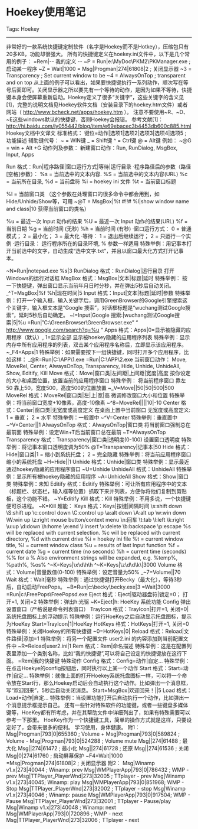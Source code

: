 # Hoekey使用笔记
Tags: Hoekey

------

非常好的一款系统快捷键定制软件（名字是Hoekey而不是Hotkey），压缩包只有20多KB，功能却很强大。 所有的快捷键定义在hoekey.ini文件中，以下是几个常用的例子： =Rem|-- 我的定义 -- 
~P = Run|e:\MyDoc\PKM2\PKManager.exe ;启动某一程序 
~Z = Wait|1000 
 = Msg|Progman|274|61808|2 ; 关闭显示器 
~3 = Transparency ; Set current window to be 
~4 = AlwaysOnTop ; transparent and on top 从上面的例子可以看出，如果要快捷键执行一系列动作，顺次写在等号后面即可。关闭显示器之所以要先有一个等待的动作，是因为如果不等待，快捷键本身会使屏幕重新启动。Hoekey定义了很多“关键字”，这些关键字的含义见[1]，完整的说明文档见Hoekey软件文档（安装目录下的hoekey.htm文件）或者网站（ http://www.bcheck.net/apps/hoekey.htm ）。 注意不要使用~R、~D、~E这些windows默认的快捷键，否则Hoekey会报错。 参考文献[1]： http://hi.baidu.com/ly055442/blog/item/e69ebacec3b4453db600c885.html 
 Hoekey文档中文译文 标准格式： 
键位=动作|选项1|选项2|选项3|选项4|选项5 ; 功能描述 辅助键代号： 
~ = WIN键 
_ = Shift键 
^ = Ctrl键 
@ = Alt键 例如： ~@G = win + Alt +G 动作列及参数： 
新建窗口动作：Run, RunDialog, MsgBox, Input, Apps 
 

 Run 
格式：Run|程序路径|窗口运行方式|等待|运行目录 
·程序路径后的参数（路径[空格]参数）： 
%s = 当前选中的文本内容. 
%S = 当前选中的文本内容(URL) 
%c = 当前所在目录, %d = 当前盘符 
%i = hoekey ini 文件 
%t = 当前窗口标题

 %l = 当前窗口类 （这个参数在处理窗口的很多命令中都会用到，如Hide/Unhide/Show等，可用 ~@T = MsgBox|%t #!!# %l|show window name and class|10 获得当前窗口的类名）

%u = 最近一次 Input 动作的结果 
%U = 最近一次 Input 动作的结果(URL) 
%f = 当前日期 
%g = 当前时间 (无秒) 
%h = 当前时间 (有秒) 
·窗口运行方式： 0 = 普通模式； 2 = 最小化； 3 = 最大化 
·等待： 1 = 退出后继续运行； 2 = 只运行一个实例 
·运行目录： 运行程序所在的目录环境, % 参数一样适用 
特殊举例：用记事本打开当前选中的文字，自动生成“选中文字.txt”，并且以窗口最大化方式打开记事本。

 
 ~N=Run|notepad.exe %s|3 RunDialog 
格式：RunDialog|运行目录 
打开Windows的运行对话框 MsgBox 
格式：MsgBox|文本|标题|延时 
特殊举例： 按一下快捷键，弹出窗口显示当前年月日时分秒，并在弹出5秒后自动关闭。 _^T=MsgBox|%f %h|现在时间|5 Input 
格式：Input|文本|标题|延时|参数 
特殊举例：打开一个输入框，输入关键字后，调用GreenBrowser的Google引擎搜索这个关键字，输入框文本是“Google 
搜索”，对话框标题是“wuchang测试Google搜索”，延时5秒后自动确定。 ~I=Input|Google 搜索:|wuchang测试Google搜索|5|%u 
=Run|”C:\\GreenBrowser\\GreenBrowser.exe” “ http://www.google.com/search?q=%u “ Apps 
格式：Apps|0=显示被隐藏的应用程序（默认）, 1=显示全部 
显示被hoekey隐藏的应用程序列表 
特殊举例：显示内存中所有应用程序的列表，双击某个应用程序名称后，立即显示该应用程序。 ~_F4=Apps|1 特殊举例：如果需要按下一组快捷键，同时打开多个应用程序，比如这样： _@R=Run|C:\\APP\\1.exe =Run|C:\\APP\\2.exe 当前窗口动作： Move, MoveRel, Center, AlwaysOnTop, Transparency, Hide, Unhide, 
UnhideAll, Show, Editify, Kill Move 
格式：Move|窗口类|左间距|上间距|宽度|高度 
按你设定的大小和桌面位置，放置当前的应用程序窗口 
特殊举例： 将当前程序窗口 靠左50 靠上50，宽度500，高度500的位置放置 ~_V=Move||50|50|500|500 MoveRel 
格式：MoveRel|窗口类|左|上|宽|高 
微调修改窗口大小和位置 
特殊举例：将当前窗口宽度+10像素，高度-10像素 ~^8=MoveRel||||10|-10 Center 
格式：Center|窗口类|无宽度或高度定义 
在桌面上置中当前窗口 
无宽度或高度定义: 1 = 垂直； 2 = 水平 
特殊举例：一般置中 ~^V=Center 特殊举例：垂直置中 ~^V=Center||1 AlwaysOnTop 
格式：AlwaysOnTop|窗口类 
将当前窗口强制总在最前面 
特殊举例：设定Win+T后当前窗口总在最前 ~T=AlwaysOnTop Transparency 
格式：Transparency|窗口类|透明度(0-100) 
设置窗口透明度 
特殊举例：将记事本窗口透明度调为50% @T=Transparency|记事本|50 Hide 
格式：Hide|窗口类|1 = 缩小到系统托盘； 2 = 完全隐藏 
特殊举例：将当前应用程序窗口缩小的系统托盘 ~H=Hide||1 Unhide 
格式：Unhide|窗口类 
特殊举例：显示最近通过hoekey隐藏的应用程序窗口 ~U=Unhide UnhideAll 
格式：UnhideAll 
特殊举例：显示所有被hoekey隐藏的应用程序 ~A=UnhideAll Show 
格式：Show|窗口类 
特殊举例：未知 Editify 
格式：Editify 
特殊举例：可让所有应用程序中的文本（标题栏、状态栏，输入框等位置）抓取下来并列表，方便你将他们复制到剪贴板，这个功能不错。 ~Y=Editify Kill 
格式：Kill 
特殊举例：不用多说，一个快捷键便可杀进程。 ~K=Kill 超能： Keys 
格式：Keys|按键|间隔时间 
\s:shift down 
\S:shift up 
\c:control down 
\C:control up 
\a:alt down 
\A:alt up 
\w:win down 
\W:win up \z:right mouse button/context menu 
\n:回车 
\t:tab 
\l:left 
\k:right 
\u:up 
\d:down 
\h:home 
\e:end 
\i:insert 
\x:delete 
\b:backspace 
\p:escape 
%s will be replaced with current selection. 
%c will be replaced with current directory, %d with current drive 
%i = hoekey ini file 
%t = current window title, %l = current window class 
%u = results of last Input function 
%f = current date 
%g = current time (no seconds) 
%h = current time (seconds) 
%% for a % 
Also environment strings will be expanded, e.g. %temp%, %path%, %os% ^~K=Keys|\x\d\h\h ^~K=Keys|\\z\\d\\d\\k\\|3000 Volume 
格式：Volume|音量数值(0-100) 
特殊举例：设定音量为50% _~7=Volume||70 Wait 
格式：Wait|毫秒 
特殊举例：通过快捷键打开Becky（最大化），等待3秒后，自动启动FreePops。 ~B=Run|c:\\becky\\becky.exe|3 =Wait|3000 =Run|c:\\FreePops\\FreePopsd.exe Eject 
格式：Eject|驱动器盘符|锁定=0； 打开=1, 关闭=2 
特殊举例：弹出h:光驱 ~K=Eject|h: HoeKey 系统功能 Config 
弹出设置窗口（严格说是命令列表窗口） TrayIcon 
格式：TrayIcon|打开=1, 关闭=0|系统托盘图标上的浮动提示 
特殊举例：运行HoeKey之后自动显示托盘图标，提示为HoeKey Start=TrayIcon|1|HoeKey HotKeys 
格式：HotKeys|打开=1, 关闭=0 
特殊举例：关闭Hoekey的所有快捷键 ~0=HotKeys|0| Reload 
格式：Reload|文件路径|添加=1 
特殊举例：将另一个配置文件 user2.ini 的内容添加到当前配置文件中 ~R=Reload|user2.ini|1 Rem 
格式：Rem|命名描述 
特殊举例：这是在配置列表里添加一个类别名称，比如“我的快捷键”,可以将自己设定的快捷键放在这行下面。 =Rem|我的快捷键 特殊动作 Config 
格式：Config=动作|自定… 
特殊举例：在点击Hoekye的config按钮后，同时执行以上某一个动作 Start 
格式：Start=动作|自定… 
特殊举例：就像上面的打开Hoekey系统托盘图标一样，可以将一个命令放在Start行，那么Hoekey启动后会自动执行这个动作。比如弹出一个消息框，写“欢迎回来”，5秒后自动关闭消息。 Start=MsgBox|欢迎回来！||5 Load 
格式：Load=动作|自定… 
特殊举例：当设置功能打开后自动执行一个动作，比如弹出一个消息提示框提示自己。 还有一些针对特殊软件的功能键，或者一些键盘多媒体键等，HoeKey都有所考虑，并在其帮助文件中详细列出了，如果有特殊需要可以参考一下那里。 
HoeKey作为一个快捷键工具，简单的操作方式就是这样，只要设定好了，会带来很多的便利。 
学习使用，身体健康。 附1： Msg|Progman|793|0|655360 ; Volume + 
Msg|Progman|793|0|589824 ; Volume - 
Msg|Progman|793|0|524288 ; Volume mute 
Msg||274|61488 ; 最大化 
Msg||274|61472 ; 最小化 
Msg||274|61728 ; 还原 
Msg||274|61536 ; 关闭 
Msg|0|274|61760 ; 启动屏幕保护 ~F4=Wait|1000 
=Msg|Progman|274|61808|2 ; 关闭显示器 附2： Msg|Winamp v1.x|273|40044 ; Winamp: prev 
Msg|WMPlayerApp|793|0|786432 ; WMP - prev 
Msg|TTPlayer_PlayerWnd|273|32005 ; TTplayer - prev Msg|Winamp v1.x|273|40045; Winamp: play 
Msg|WMPlayerApp|793|0|851968; WMP - Stop 
Msg|TTPlayer_PlayerWnd|273|32002 ; TTplayer - stop Msg|Winamp v1.x|273|40046 ; Winamp: pause 
Msg|WMPlayerApp|793|0|917504; WMP - Pause 
Msg|TTPlayer_PlayerWnd|273|32001 ; TTplayer - Pause/play Msg|Winamp v1.x|273|40048 ; Winamp: next 
Msg|WMPlayerApp|793|0|720896 ; WMP - next 
Msg|TTPlayer_PlayerWnd|273|32006 ; TTplayer - next